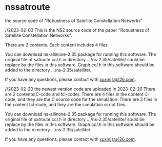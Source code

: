 # nssatroute
the source code of "Robustness of Satellite Constellation Networks"

//2023-02-03
This is the NS2 source code of the paper "Robustness of Satellite Constellation Networks".

There are 2 contents. Each content includes 4 files.

You can download ns-allinone-2.35 package for running this software. 
The original file of satroute.cc/.h in directory .../ns-2.35/satellite/ sould be replace by the files in this software.
Graph.cc/.h in this software should be added to the directory .../ns-2.35/satellite/.

If you have any questions, please contact with xuxinjs@126.com.

//2023-02-20
the newest version code are uploaded in 2023-02-20
There are 2 contents(C-code and tcl-code). There are 4 files in the content C-code, and they are the C source code for the simulation. There are 3 files in the content tcl-code, and they are the simulation script files.

You can download ns-allinone-2.35 package for running this software. 
The original file of satroute.cc/.h in directory .../ns-2.35/satellite/ sould be replace by the files in this software.
Graph.cc/.h in this software should be added to the directory .../ns-2.35/satellite/.

If you have any questions, please contact with xuxinjs@126.com.

